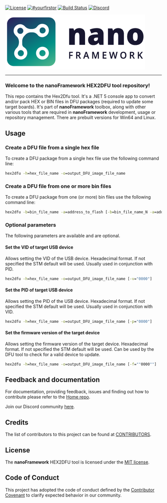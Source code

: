 [![License](https://img.shields.io/badge/License-MIT-blue.svg)](https://opensource.org/licenses/MIT) [![#yourfirstpr](https://img.shields.io/badge/first--timers--only-friendly-blue.svg)](https://github.com/nanoframework/Home/blob/main/CONTRIBUTING.md) [![Build Status](https://dev.azure.com/nanoframework/hex2dfu/_apis/build/status/nanoframework.hex2dfu?branchName=main)](https://dev.azure.com/nanoframework/hex2dfu/_build/latest?definitionId=41&branchName=main) [![Discord](https://img.shields.io/discord/478725473862549535.svg)](https://discord.gg/gCyBu8T)

![nanoFramework logo](https://github.com/nanoframework/Home/blob/main/resources/logo/nanoFramework-repo-logo.png)

-----

### Welcome to the **nanoFramework** HEX2DFU tool repository!

This repo contains the Hex2Dfu tool.
It's a .NET 5 console app to convert and/or pack HEX or BIN files in DFU packages (required to update some target boards).
It's part of **nanoFramework** toolbox, along with other various tools that are required in **nanoFramework** development, usage or repository management.
There are prebuilt versions for Win64 and Linux.

## Usage

### Create a DFU file from a single hex file

To create a DFU package from a single hex file use the following command line:

```cmd
hex2dfu -h=hex_file_name -o=output_DFU_image_file_name

```

### Create a DFU file from one or more bin files

To create a DFU package from one (or more) bin files use the following command line:

```cmd
hex2dfu -b=bin_file_name -a=address_to_flash [-b=bin_file_name_N -a=address_to_flash_N] -o=output_DFU_image_file_name

```

### Optional parameters

The following parameters are available and are optional.

#### Set the VID of target USB device

Allows setting the VID of the USB device. Hexadecimal format. If not specified the STM default will be used. Usually used in conjunction with PID.

```cmd
hex2dfu -h=hex_file_name -o=output_DFU_image_file_name [-v="0000"]

```

#### Set the PID of target USB device

Allows setting the PID of the USB device. Hexadecimal format. If not specified the STM default will be used. Usually used in conjunction with VID.

```cmd
hex2dfu -h=hex_file_name -o=output_DFU_image_file_name [-p="0000"]

```

#### Set the firmware version of the target device

Allows setting the firmware version of the target device. Hexadecimal format. If not specified the STM default will be used. Can be used by the DFU tool to check for a valid device to update.

```cmd
hex2dfu -h=hex_file_name -o=output_DFU_image_file_name [-f=""0000""]

```

## Feedback and documentation

For documentation, providing feedback, issues and finding out how to contribute please refer to the [Home repo](https://github.com/nanoframework/Home).

Join our Discord community [here](https://discord.gg/gCyBu8T).

## Credits

The list of contributors to this project can be found at [CONTRIBUTORS](https://github.com/nanoframework/Home/blob/main/CONTRIBUTORS.md).

## License

The **nanoFramework** HEX2DFU tool is licensed under the [MIT license](https://opensource.org/licenses/MIT).

## Code of Conduct
This project has adopted the code of conduct defined by the [Contributor Covenant](http://contributor-covenant.org/)
to clarify expected behavior in our community.
